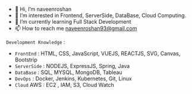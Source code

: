 - 👋 Hi, I’m naveenroshan
- 👀 I’m interested in Frontend, ServerSide, DataBase, Cloud Computing.
- 🌱 I’m currently learning Full Stack Development
- 📫 How to reach me naveenroshan93@gmail.com

 `Development Knowledge` : 
- `FrontEnd` : HTML, CSS, JavaScript, VUEJS, REACTJS, SVG, Canvas, Bootstrip
- `ServerSide` : NODEJS, ExpressJS, Spring, Java
- `DataBase` : SQL, MYSQL, MongoDB, Tableau
- `DevOps` : Docker, Jenkins, Kubernetes, Git, Linux
- `Cloud`   AWS : EC2 , IAM, S3, Cloud Watch

